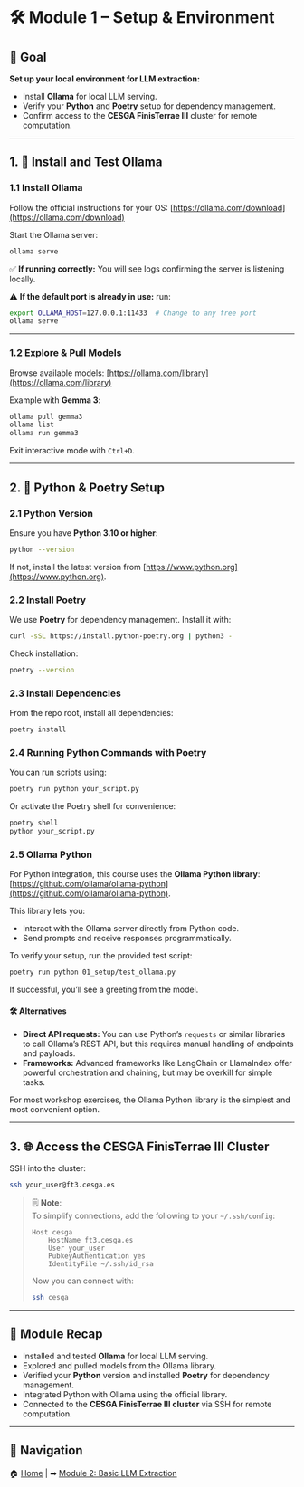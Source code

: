# 🛠️ Module 1 – Setup & Environment

## 🎯 Goal

**Set up your local environment for LLM extraction:**

- Install **Ollama** for local LLM serving.
- Verify your **Python** and **Poetry** setup for dependency management.
- Confirm access to the **CESGA FinisTerrae III** cluster for remote computation.

---

## 1. 🤖 Install and Test Ollama

### **1.1 Install Ollama**

Follow the official instructions for your OS:
[https://ollama.com/download](https://ollama.com/download)

Start the Ollama server:

```bash
ollama serve
```

✅ **If running correctly:** You will see logs confirming the server is listening locally.

⚠ **If the default port is already in use:** run:

```bash
export OLLAMA_HOST=127.0.0.1:11433  # Change to any free port
ollama serve
```

---

### **1.2 Explore & Pull Models**

Browse available models: [https://ollama.com/library](https://ollama.com/library)

Example with **Gemma 3**:

```bash
ollama pull gemma3
ollama list
ollama run gemma3
```

Exit interactive mode with `Ctrl+D`.

---

## 2. 🐍 Python & Poetry Setup

### **2.1 Python Version**

Ensure you have **Python 3.10 or higher**:

```bash
python --version
```

If not, install the latest version from [https://www.python.org](https://www.python.org).

### **2.2 Install Poetry**

We use **Poetry** for dependency management. Install it with:

```bash
curl -sSL https://install.python-poetry.org | python3 -
```

Check installation:

```bash
poetry --version
```

### **2.3 Install Dependencies**

From the repo root, install all dependencies:

```bash
poetry install
```

### **2.4 Running Python Commands with Poetry**

You can run scripts using:

```bash
poetry run python your_script.py
```

Or activate the Poetry shell for convenience:

```bash
poetry shell
python your_script.py
```

### **2.5 Ollama Python**

For Python integration, this course uses the **Ollama Python library**: [https://github.com/ollama/ollama-python](https://github.com/ollama/ollama-python).

This library lets you:

- Interact with the Ollama server directly from Python code.
- Send prompts and receive responses programmatically.

To verify your setup, run the provided test script:

```bash
poetry run python 01_setup/test_ollama.py
```

If successful, you’ll see a greeting from the model.

#### 🛠️ Alternatives

- **Direct API requests:** You can use Python’s `requests` or similar libraries to call Ollama’s REST API, but this requires manual handling of endpoints and payloads.
- **Frameworks:** Advanced frameworks like LangChain or LlamaIndex offer powerful orchestration and chaining, but may be overkill for simple tasks.

For most workshop exercises, the Ollama Python library is the simplest and most convenient option.

---

## 3. 🌐 Access the CESGA FinisTerrae III Cluster

SSH into the cluster:

```bash
ssh your_user@ft3.cesga.es
```

> 🗒️ **Note**:  
> To simplify connections, add the following to your `~/.ssh/config`:
>
> ```
> Host cesga
>     HostName ft3.cesga.es
>     User your_user
>     PubkeyAuthentication yes
>     IdentityFile ~/.ssh/id_rsa
> ```
>
> Now you can connect with:
>
> ```bash
> ssh cesga
> ```

---

## 📝 Module Recap

- Installed and tested **Ollama** for local LLM serving.
- Explored and pulled models from the Ollama library.
- Verified your **Python** version and installed **Poetry** for dependency management.
- Integrated Python with Ollama using the official library.
- Connected to the **CESGA FinisTerrae III cluster** via SSH for remote computation.

---

## 🔗 Navigation

🏠 [Home](../README.md) | ➡ [Module 2: Basic LLM Extraction](../02_basic_llm_extraction/README.md)
